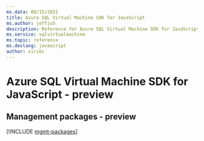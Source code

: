 ```yaml
---
ms.data: 08/15/2022
title: Azure SQL Virtual Machine SDK for JavaScript
ms.author: jeffish
description: Reference for Azure SQL Virtual Machine SDK for JavaScript
ms.service: sqlvirtualmachine
ms.topic: reference
ms.devlang: javascript
author: xirzec
---
```

# Azure SQL Virtual Machine SDK for JavaScript - preview

## Management packages - preview
[!INCLUDE [mgmt-packages](sql-virtual-machine-mgmt-index.md)]